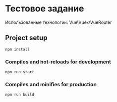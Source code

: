 # Тестовое задание
<p>Использованные технологии: Vue\Vuex\VueRouter</p>

## Project setup
```
npm install
```

### Compiles and hot-reloads for development
```
npm run start
```

### Compiles and minifies for production
```
npm run build
```
